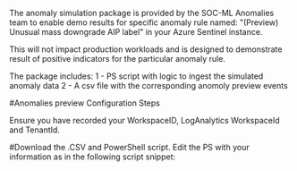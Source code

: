 The anomaly simulation package is provided by the SOC-ML Anomalies team to enable demo results for specific anomaly rule named: 
"(Preview) Unusual mass downgrade AIP label" in your Azure Sentinel instance.

This will not impact production workloads and is designed to demonstrate result of positive indicators for the particular anomaly rule.

The package includes:
1 - PS script with logic to ingest the simulated anomaly data 
2 - A csv file with the corresponding anomoly preview events

#Anomalies preview Configuration Steps

Ensure you have recorded your WorkspaceID, LogAnalytics WorkspaceId and TenantId.   

#Download the .CSV and PowerShell script. Edit the PS with your information as in the following script snippet:

<script snip>

$LogAnalyticsWorkspaceId = "Your WorkspaceIDxxxxxxxxx"

$LogAnalyticsPrimaryKey = "Your LogAnalyticsPrimary Keyxxxxxxxxxxxx=="

$TenantId = "TenantIDxxxxxxxxxx" 

<end snip>

Upload the files to our your Azure storage via the Cloudshell or other methods. 
Note:  Ensure the PS and CSV files are in the same directory.  Additionally,  line 83 of the script identifies the csv data file by name, verify this name matches the actual file or the script will error. 

#Execute the script.

The script will ingest the demo data into your Sentinel instance.  You should see a new custom log named:  "InformationProtectionLogs_CL" as defined in the script.  

Inside the log you will have 62 events marked:        
#"(Preview) Unusual mass downgrade AIP label". 

A prescheduled backend job will move events matchings rules, in this case     the "(Preview) Unusual mass downgrade AIP label") to the Anomalies table.  Depending on when you run the script it may intially take 12 hoursto record in the anomalies table as the job runs once daily by region.

When complete your will have a:

- new customer log
- log entries for "(Preview) Unusual mass downgrade AIP label")
- Entries in the Anomalies table you can query to show "Unsual mass downgrade AIP Label" events matching the rule

Script execution and data ingestion simulates what would happen in the event an anomaly rule is triggered.

![](/images/AIPRule.png")
  
#Details on ML and Anomalies are outline here: 
https://techcommunity.microsoft.com/t5/azure-sentinel/democratize-machine-learning-with-customizable-ml-anomalies/ba-p/2346338






